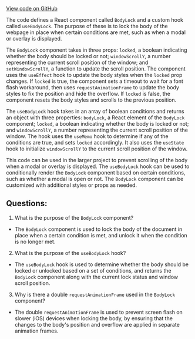 [View code on GitHub](https://github.com/technologiestiftung/kulturdaten-frontend/blob/master/lib/BodyLock.tsx)

The code defines a React component called `BodyLock` and a custom hook called `useBodyLock`. The purpose of these is to lock the body of the webpage in place when certain conditions are met, such as when a modal or overlay is displayed.

The `BodyLock` component takes in three props: `locked`, a boolean indicating whether the body should be locked or not; `windowScrollY`, a number representing the current scroll position of the window; and `setWindowScrollY`, a function to update the scroll position. The component uses the `useEffect` hook to update the body styles when the `locked` prop changes. If `locked` is true, the component sets a timeout to wait for a font flash workaround, then uses `requestAnimationFrame` to update the body styles to fix the position and hide the overflow. If `locked` is false, the component resets the body styles and scrolls to the previous position.

The `useBodyLock` hook takes in an array of boolean conditions and returns an object with three properties: `bodyLock`, a React element of the `BodyLock` component; `locked`, a boolean indicating whether the body is locked or not; and `windowScrollY`, a number representing the current scroll position of the window. The hook uses the `useMemo` hook to determine if any of the conditions are true, and sets `locked` accordingly. It also uses the `useState` hook to initialize `windowScrollY` to the current scroll position of the window.

This code can be used in the larger project to prevent scrolling of the body when a modal or overlay is displayed. The `useBodyLock` hook can be used to conditionally render the `BodyLock` component based on certain conditions, such as whether a modal is open or not. The `BodyLock` component can be customized with additional styles or props as needed.
## Questions: 
 1. What is the purpose of the `BodyLock` component?
- The `BodyLock` component is used to lock the body of the document in place when a certain condition is met, and unlock it when the condition is no longer met.

2. What is the purpose of the `useBodyLock` hook?
- The `useBodyLock` hook is used to determine whether the body should be locked or unlocked based on a set of conditions, and returns the `BodyLock` component along with the current lock status and window scroll position.

3. Why is there a double `requestAnimationFrame` used in the `BodyLock` component?
- The double `requestAnimationFrame` is used to prevent screen flash on slower (iOS) devices when locking the body, by ensuring that the changes to the body's position and overflow are applied in separate animation frames.
